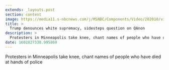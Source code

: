 ```yaml
--- 
extends: _layouts.post 
section: content 
image: https://media11.s-nbcnews.com/j/MSNBC/Components/Video/202010/video-tease-ac-904p.nbcnews-fp-1200-630.jpg 
title: > 
  Trump denounces white supremacy, sidesteps question on QAnon 
description: > 
  Protesters in Minneapolis take knee, chant names of people who have died at hands of police 
date: 1602827338.995869 
--- 
```

Protesters in Minneapolis take knee, chant names of people who have died at hands of police